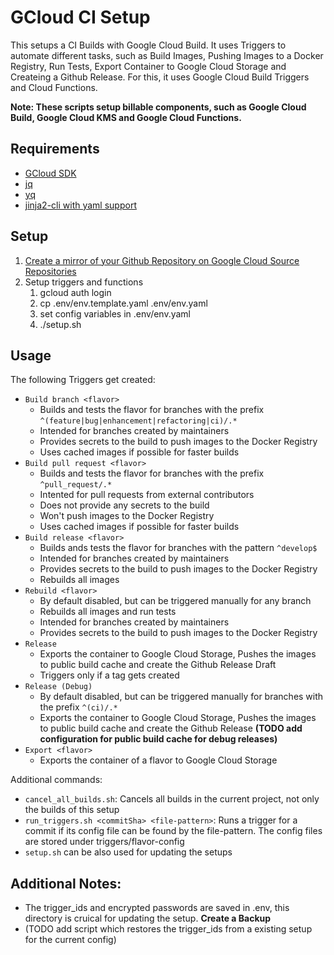 # GCloud CI Setup

This setups a CI Builds with Google Cloud Build. It uses Triggers to automate different tasks, such as Build Images, Pushing Images to a Docker Registry, Run Tests, Export Container to Google Cloud Storage and Createing a Github Release. For this, it uses Google Cloud Build Triggers and Cloud Functions.

**Note: These scripts setup billable components, such as Google Cloud Build, Google Cloud KMS and Google Cloud Functions.**

## Requirements

- [GCloud SDK](https://cloud.google.com/sdk/docs/quickstarts)
- [jq](https://stedolan.github.io/jq/)
- [yq](https://pypi.org/project/yq/)
- [jinja2-cli with yaml support](https://pypi.org/project/jinja2-cli/)

## Setup

1. [Create a mirror of your Github Repository on Google Cloud Source Repositories](https://cloud.google.com/source-repositories/docs/mirroring-a-github-repository)
2. Setup triggers and functions
    1. gcloud auth login
    2. cp .env/env.template.yaml .env/env.yaml
    3. set config variables in .env/env.yaml
    4. ./setup.sh

## Usage

The following Triggers get created:

- `Build branch <flavor>`
  - Builds and tests the flavor for branches with the prefix `^(feature|bug|enhancement|refactoring|ci)/.*`
  - Intended for branches created by maintainers
  - Provides secrets to the build to push images to the Docker Registry
  - Uses cached images if possible for faster builds
- `Build pull request <flavor>`
  - Builds and tests the flavor for branches with the prefix `^pull_request/.*`
  - Intented for pull requests from external contributors
  - Does not provide any secrets to the build
  - Won't push images to the Docker Registry
  - Uses cached images if possible for faster builds
- `Build release <flavor>`
  - Builds ands tests the flavor for branches with the pattern `^develop$`
  - Intended for branches created by maintainers
  - Provides secrets to the build to push images to the Docker Registry
  - Rebuilds all images
- `Rebuild <flavor>`
  - By default disabled, but can be triggered manually for any branch
  - Rebuilds all images and run tests
  - Intended for branches created by maintainers
  - Provides secrets to the build to push images to the Docker Registry
- `Release`
  - Exports the container to Google Cloud Storage, Pushes the images to public build cache and create the Github Release Draft
  - Triggers only if a tag gets created
- `Release (Debug)`
  - By default disabled, but can be triggered manually for branches with the prefix `^(ci)/.*`
  - Exports the container to Google Cloud Storage, Pushes the images to public build cache and create the Github Release **(TODO add configuration for public build cache for debug releases)**
- `Export <flavor>`
  - Exports the container of a flavor to Google Cloud Storage

Additional commands:

- `cancel_all_builds.sh`: Cancels all builds in the current project, not only the builds of this setup
- `run_triggers.sh <commitSha> <file-pattern>`: Runs a trigger for a commit if its config file can be found by the file-pattern. The config files are stored under triggers/flavor-config
- `setup.sh` can be also used for updating the setups

## Additional Notes:
- The trigger_ids and encrypted passwords are saved in .env, this directory is cruical for updating the setup. **Create a Backup**
- (TODO add script which restores the trigger_ids from a existing setup for the current config)
